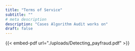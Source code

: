 ```yaml
---
title: "Terms of Service"
subtitle: ""
# meta description
description: "Cases Algorithm Audit works on"
draft: false
---
```


{{< embed-pdf url="./uploads/Detecting_payfraud.pdf" >}}
